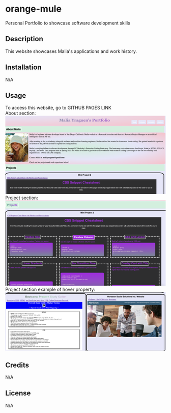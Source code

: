 # orange-mule
Personal Portfolio to showcase software development skills


## Description

This website showcases Malia's applications and work history.

## Installation

N/A

## Usage

To access this website, go to GITHUB PAGES LINK
<br>
About section: ![about section](./assets/about-section.png)
<br>
Project section: ![project section](./assets/project-section.png)
<br>
Project section example of hover property: ![hover h2 effect](./assets/project-2.png)

## Credits

N/A

## License

N/A